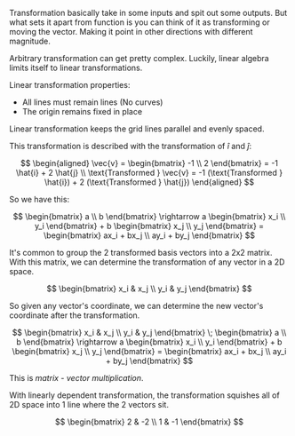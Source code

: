 Transformation basically take in some inputs and spit out some outputs. But what sets it apart from function is you can think of it as transforming or moving the vector. Making it point in other directions with different magnitude.

Arbitrary transformation can get pretty complex. Luckily, linear algebra limits itself to linear transformations.

Linear transformation properties:
- All lines must remain lines (No curves)
- The origin remains fixed in place

Linear transformation keeps the grid lines parallel and evenly spaced.

This transformation is described with the transformation of $\hat{i}$ and $\hat{j}$:

$$
\begin{aligned}
\vec{v} = \begin{bmatrix} -1 \\ 2 \end{bmatrix} = -1 \hat{i} + 2 \hat{j}
\\
\text{Transformed } \vec{v} = -1 (\text{Transformed } \hat{i}) + 2 (\text{Transformed } \hat{j})
\end{aligned}
$$

So we have this:

$$
\begin{bmatrix} a \\ b \end{bmatrix} \rightarrow a \begin{bmatrix} x_i \\ y_i \end{bmatrix} + b \begin{bmatrix} x_j \\ y_j \end{bmatrix} = \begin{bmatrix} ax_i + bx_j  \\ ay_i + by_j \end{bmatrix}
$$

It's common to group the 2 transformed basis vectors into a 2x2 matrix. With this matrix, we can determine the transformation of any vector in a 2D space.

$$
\begin{bmatrix} x_i & x_j \\ y_i & y_j \end{bmatrix}
$$

So given any vector's coordinate, we can determine the new vector's coordinate after the transformation.

$$
\begin{bmatrix} x_i & x_j \\ y_i & y_j \end{bmatrix} \; \begin{bmatrix} a \\ b \end{bmatrix} \rightarrow a \begin{bmatrix} x_i \\ y_i \end{bmatrix} + b \begin{bmatrix} x_j \\ y_j \end{bmatrix} = \begin{bmatrix} ax_i + bx_j  \\ ay_i + by_j \end{bmatrix}
$$

This is *matrix - vector multiplication*.

With linearly dependent transformation, the transformation squishes all of 2D space into 1 line where the 2 vectors sit.

$$
\begin{bmatrix} 2 & -2 \\ 1 & -1 \end{bmatrix}
$$
